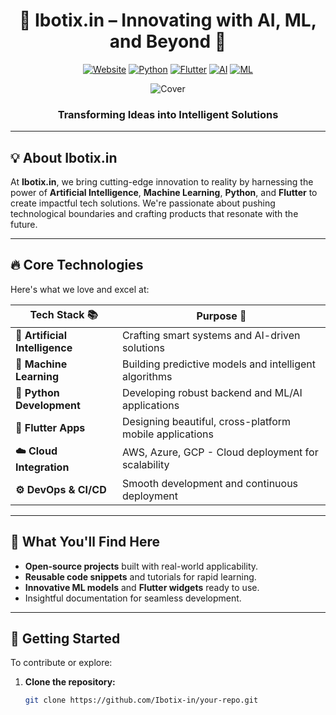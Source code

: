 <div align="center">
  
# 🚀 Ibotix.in – Innovating with AI, ML, and Beyond 🚀

[![Website](https://img.shields.io/badge/Visit-Ibotix.in-0A66C2?style=for-the-badge&logo=internet-explorer&logoColor=white)](https://ibotix.in)
[![Python](https://img.shields.io/badge/Python-3776AB?style=for-the-badge&logo=python&logoColor=white)](https://python.org)
[![Flutter](https://img.shields.io/badge/Flutter-02569B?style=for-the-badge&logo=flutter&logoColor=white)](https://flutter.dev)
[![AI](https://img.shields.io/badge/Artificial_Intelligence-FF6F00?style=for-the-badge&logo=aiqfome&logoColor=white)](https://ibotix.in)
[![ML](https://img.shields.io/badge/Machine_Learning-0E6655?style=for-the-badge&logo=azure-functions&logoColor=white)](https://ibotix.in)

![Cover](https://user-images.githubusercontent.com/74038190/252029234-ff10f5cb-df03-4efc-ae0a-f892ae4fd925.png)

### **Transforming Ideas into Intelligent Solutions**

</div>

---

## 💡 **About Ibotix.in**

At **Ibotix.in**, we bring cutting-edge innovation to reality by harnessing the power of **Artificial Intelligence**, **Machine Learning**, **Python**, and **Flutter** to create impactful tech solutions. We're passionate about pushing technological boundaries and crafting products that resonate with the future.

---

## 🔥 **Core Technologies**

Here's what we love and excel at:

| Tech Stack 📚 | Purpose 🚩 |
|--------------|------------|
| **🤖 Artificial Intelligence** | Crafting smart systems and AI-driven solutions |
| **🧠 Machine Learning**       | Building predictive models and intelligent algorithms |
| **🐍 Python Development**      | Developing robust backend and ML/AI applications |
| **📱 Flutter Apps**           | Designing beautiful, cross-platform mobile applications |
| **☁️ Cloud Integration**      | AWS, Azure, GCP - Cloud deployment for scalability |
| **⚙️ DevOps & CI/CD**         | Smooth development and continuous deployment |

---

## 🚩 **What You'll Find Here**

- **Open-source projects** built with real-world applicability.
- **Reusable code snippets** and tutorials for rapid learning.
- **Innovative ML models** and **Flutter widgets** ready to use.
- Insightful documentation for seamless development.

---

## 🚀 **Getting Started**

To contribute or explore:

1. **Clone the repository:**
   ```bash
   git clone https://github.com/Ibotix-in/your-repo.git
